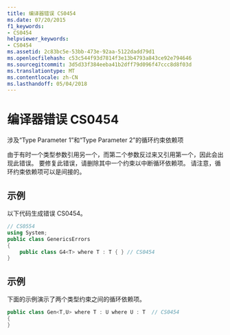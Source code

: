 ```yaml
---
title: 编译器错误 CS0454
ms.date: 07/20/2015
f1_keywords:
- CS0454
helpviewer_keywords:
- CS0454
ms.assetid: 2c83bc5e-53bb-473e-92aa-5122dadd79d1
ms.openlocfilehash: c53c544f93d7814f3e13b4793a843ce92e794646
ms.sourcegitcommit: 3d5d33f384eeba41b2dff79d096f47ccc8d8f03d
ms.translationtype: MT
ms.contentlocale: zh-CN
ms.lasthandoff: 05/04/2018
---
```

# <a name="compiler-error-cs0454"></a>编译器错误 CS0454
涉及“Type Parameter 1”和“Type Parameter 2”的循环约束依赖项  
  
 由于有时一个类型参数引用另一个，而第二个参数反过来又引用第一个，因此会出现此错误。 要修复此错误，请删除其中一个约束以中断循环依赖项。 请注意，循环约束依赖项可以是间接的。  
  
## <a name="example"></a>示例  
 以下代码生成错误 CS0454。  
  
```csharp  
// CS0554  
using System;  
public class GenericsErrors   
{  
    public class G4<T> where T : T { } // CS0454  
}  
```  
  
## <a name="example"></a>示例  
 下面的示例演示了两个类型约束之间的循环依赖项。  
  
```csharp  
public class Gen<T,U> where T : U where U : T  // CS0454  
{  
}  
```
